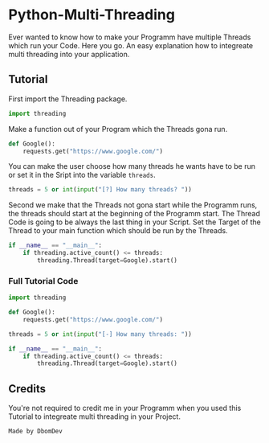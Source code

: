 # Python-Multi-Threading
Ever wanted to know how to make your Programm have multiple Threads which run your Code. Here you go. An easy explanation how to integreate multi threading into your application.

## Tutorial
First import the Threading package.
```python
import threading
```

Make a function out of your Program which the Threads gona run.
```python
def Google():
    requests.get("https://www.google.com/")
```

You can make the user choose how many threads he wants have to be run or set it in the Sript into the variable `threads`.
```python
threads = 5 or int(input("[?] How many threads? "))
```

Second we make that the Threads not gona start while the Programm runs, the threads should start at the beginning of the Programm start. The Thread Code is going to be always the last thing in your Script. Set the Target of the Thread to your main function which should be run by the Threads.
```python
if __name__ == "__main__":
    if threading.active_count() <= threads:
        threading.Thread(target=Google).start()
```

### Full Tutorial Code
```python
import threading

def Google():
    requests.get("https://www.google.com/")

threads = 5 or int(input("[-] How many threads: "))

if __name__ == "__main__":
    if threading.active_count() <= threads:
        threading.Thread(target=Google).start()
```


## Credits
You're not required to credit me in your Programm when you used this Tutorial to integreate multi threading in your Project.
```
Made by DbomDev
```
